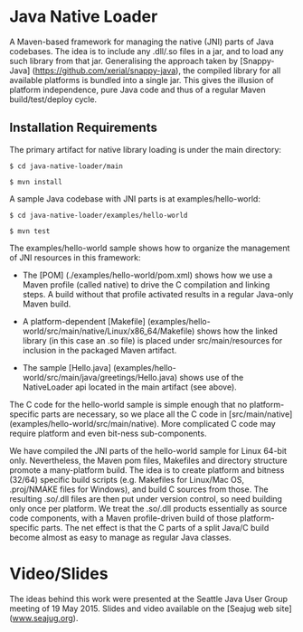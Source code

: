 # Java Native Loader

A Maven-based framework for managing the native (JNI) parts of Java
codebases.  The idea is to include any .dll/.so files in a jar, and to
load any such library from that jar.  Generalising the approach taken
by [Snappy-Java] (https://github.com/xerial/snappy-java), the compiled
library for all available platforms is bundled into a single jar.
This gives the illusion of platform independence, pure Java code and
thus of a regular Maven build/test/deploy cycle.

## Installation Requirements

The primary artifact for native library loading is under the main directory:

```
$ cd java-native-loader/main

$ mvn install
```

A sample Java codebase with JNI parts is at examples/hello-world:

```
$ cd java-native-loader/examples/hello-world

$ mvn test
```

The examples/hello-world sample shows how to organize the management of JNI
resources in this framework:

* The [POM] (./examples/hello-world/pom.xml) shows how we use a Maven
  profile (called native) to drive the C compilation and linking
  steps.  A build without that profile activated results in a regular
  Java-only Maven build.

* A platform-dependent [Makefile]
  (examples/hello-world/src/main/native/Linux/x86_64/Makefile) shows
  how the linked library (in this case an .so file) is placed under
  src/main/resources for inclusion in the packaged Maven artifact.

* The sample [Hello.java]
  (examples/hello-world/src/main/java/greetings/Hello.java) shows use
  of the NativeLoader api located in the main artifact (see above).

The C code for the hello-world sample is simple enough that no
platform-specific parts are necessary, so we place all the C code in
[src/main/native] (examples/hello-world/src/main/native).  More
complicated C code may require platform and even bit-ness
sub-components.

We have compiled the JNI parts of the hello-world sample for Linux
64-bit only.  Nevertheless, the Maven pom files, Makefiles and
directory structure promote a many-platform build.  The idea is to
create platform and bitness (32/64) specific build scripts
(e.g. Makefiles for Linux/Mac OS, .proj/NMAKE files for Windows), and
build C sources from those.  The resulting .so/.dll files are then put
under version control, so need building only once per platform.  We
treat the .so/.dll products essentially as source code components,
with a Maven profile-driven build of those platform-specific parts.
The net effect is that the C parts of a split Java/C build become
almost as easy to manage as regular Java classes.

# Video/Slides

The ideas behind this work were presented at the Seattle Java User
Group meeting of 19 May 2015.  Slides and video available on the
[Seajug web site] (www.seajug.org).
